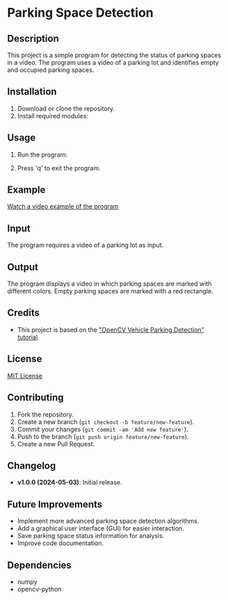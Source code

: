 # Parking Space Detection

## Description
This project is a simple program for detecting the status of parking spaces in a video. The program uses a video of a parking lot and identifies empty and occupied parking spaces.

## Installation
1. Download or clone the repository.
2. Install required modules:


## Usage
1. Run the program:


2. Press 'q' to exit the program.

## Example
[Watch a video example of the program](https://youtu.be/caKnQlCMIYI?si=B5HSWB0aEhVw6x3G)

## Input
The program requires a video of a parking lot as input.

## Output
The program displays a video in which parking spaces are marked with different colors. Empty parking spaces are marked with a red rectangle.

## Credits
- This project is based on the ["OpenCV Vehicle Parking Detection" tutorial](https://www.youtube.com/watch?v=-UUtETL4azU).

## License
[MIT License](https://youtu.be/caKnQlCMIYI?si=B5HSWB0aEhVw6x3G)

## Contributing
1. Fork the repository.
2. Create a new branch (`git checkout -b feature/new-feature`).
3. Commit your changes (`git commit -am 'Add new feature'`).
4. Push to the branch (`git push origin feature/new-feature`).
5. Create a new Pull Request.

## Changelog
- **v1.0.0 (2024-05-03)**: Initial release.

## Future Improvements
- Implement more advanced parking space detection algorithms.
- Add a graphical user interface (GUI) for easier interaction.
- Save parking space status information for analysis.
- Improve code documentation.

## Dependencies
- numpy
- opencv-python

